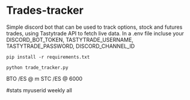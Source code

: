 # Trades-tracker
Simple discord bot that can be used to track options, stock and futures trades, using Tastytrade API to fetch live data.
In a .env file incluse your DISCORD_BOT_TOKEN, TASTYTRADE_USERNAME, TASTYTRADE_PASSWORD, DISCORD_CHANNEL_ID
```
pip install -r requirements.txt

python trade_tracker.py
```
BTO /ES @ m
STC /ES @ 6000

#stats myuserid weekly all
